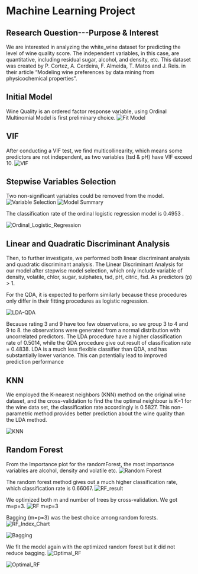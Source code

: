 # Machine Learning Project

## Research Question---Purpose & Interest
We are interested in analyzing the white_wine dataset for predicting the level of wine quality score. The independent variables, in this case, are quantitative, including residual sugar, alcohol, and density, etc.   This dataset was created by P. Cortez, A. Cerdeira, F. Almeida, T. Matos and J. Reis. in their article “Modeling wine preferences by data mining from physicochemical properties”. 

## Initial Model
Wine Quality is an ordered factor response variable, using Ordinal Multinomial Model is first preliminary choice. 
![Fit Model](/assets/Fit-Model.png)

## VIF
After conducting a VIF test, we find multicollinearity, which means some predictors are not independent, as two variables (tsd & pH) have VIF exceed 10. 
![VIF](/assets/VIF.png)

## Stepwise Variables Selection
Two non-significant variables could be removed from the model. 
![Variable Selection](/assets/Variable_Selection.png)
![Model Summary](/assets/Model_Summary.png)

The classification rate of the ordinal logistic regression model is $` 0.4953 `$ . 

![Ordinal_Logistic_Regression](assets/Initial_Classification_Rate.png)

## Linear and Quadratic Discriminant Analysis
Then, to further investigate, we performed both linear discriminant analysis and quadratic discriminant analysis. The Linear Discriminant Analysis for our model after stepwise model selection, which only include variable of density, volatile, chlor, sugar, sulphates, tsd, pH, citric, fsd. As predictors (p) > 1.

For the QDA, it is expected to perform similarly because these procedures only differ in their fitting procedures as logistic regression.

![LDA-QDA](assets/LDA-QDA-result.png)

Because rating 3 and 9 have too few observations, so we group 3 to 4 and 9 to 8. the observations were generated from a normal distribution with uncorrelated predictors. The LDA procedure have a higher classification rate of 0.5014, while the QDA procedure give out result of classification rate = 0.4838. LDA is a much less flexible classifier than QDA, and has substantially lower variance. This can potentially lead to improved prediction performance

## KNN
We employed the K-nearest neighbors (KNN) method on the original wine dataset, and the cross-validation to find the the optimal neighbour is K=1 for the wine data set, the classification rate accordingly is 0.5827. This non-parametric method provides better prediction about the wine quality than the LDA method.

![KNN](assets/KNN.png)

## Random Forest
From the Importance plot for the randomForest, the most importance variables are alcohol, density and volatile etc.
![Random Forest](/assets/Random_Forest.png)

The random forest method gives out a much higher classification rate, which classification rate is 0.66067.
![RF_result](assets/RF_result.png)

We optimized both m and number of trees by cross-validation. We got m=p=3.
![RF m=p=3](assets/RF_m=p=3.png)

Bagging (m=p=3) was the best choice among random forests.
![RF_Index_Chart](assets/RF_line_chart.png)

![Bagging](assets/bagging.png)

We fit the model again with the optimized random forest but it did not reduce bagging.
![Optimal_RF](assets/Optimal_RF.png)

![Optimal_RF](assets/Optimal_RF_2.png)










